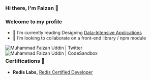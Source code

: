 ### Hi there, I'm Faizan 👋

### Welcome to my profile

<!--
**faizanu94/faizanu94** is a ✨ _special_ ✨ repository because its `README.md` (this file) appears on your GitHub profile.

Here are some ideas to get you started:

- 🔭 I’m currently working on ...
-->
- 🌱 I’m currently reading Designing [Data-Intensive Applications](https://www.oreilly.com/library/view/designing-data-intensive-applications/9781491903063/)
- 👯 I’m looking to collaborate on a front-end library / npm module
<!--
- 🤔 I’m looking for help with ...
- 💬 Ask me about ...
- 📫 How to reach me: ...
- 😄 Pronouns: ...
- ⚡ Fun fact: ...
-->

<a href="https://twitter.com/faizanu94">
  <img align="left" alt="Muhammad Faizan Uddin | Twitter" src="https://abs.twimg.com/favicons/twitter.ico" />
</a>
<a href="https://stackoverflow.com/users/4593781/muhammad-faizan-uddin">
  <img align="left" alt="Muhammad Faizan Uddin | CodeSandbox" src="https://cdn.sstatic.net/Sites/stackoverflow/Img/favicon.ico?v=ec617d715196" />
</a>

<br>

### Certifications 📜

- **Redis Labs,** [Redis Certified Developer](https://www.credential.net/fca07871-9904-4f1d-824e-5715113b431e)
